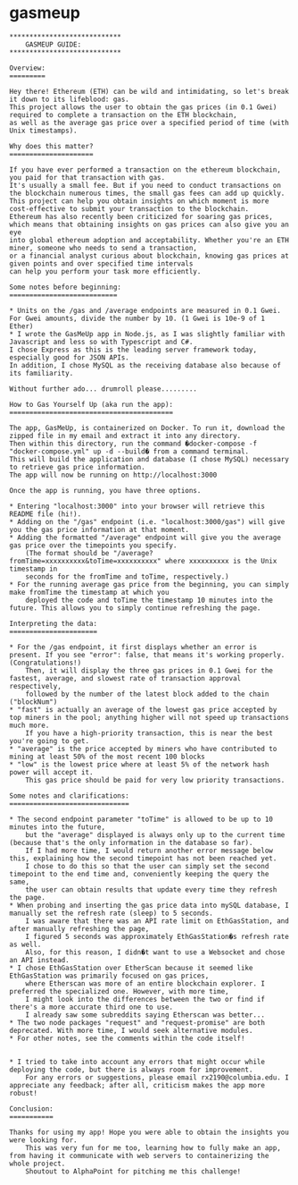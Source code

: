 # gasmeup

	
	****************************
		GASMEUP GUIDE:
	****************************
	
	Overview:
	=========
	
	Hey there! Ethereum (ETH) can be wild and intimidating, so let's break it down to its lifeblood: gas.
	This project allows the user to obtain the gas prices (in 0.1 Gwei) required to complete a transaction on the ETH blockchain, 
	as well as the average gas price over a specified period of time (with Unix timestamps).
	
	Why does this matter?
	=====================
	
	If you have ever performed a transaction on the ethereum blockchain, you paid for that transaction with gas. 
	It's usually a small fee. But if you need to conduct transactions on the blockchain numerous times, the small gas fees can add up quickly. 
	This project can help you obtain insights on which moment is more cost-effective to submit your transaction to the blockchain. 
	Ethereum has also recently been criticized for soaring gas prices, which means that obtaining insights on gas prices can also give you an eye 
	into global ethereum adoption and acceptability. Whether you're an ETH miner, someone who needs to send a transaction, 
	or a financial analyst curious about blockchain, knowing gas prices at given points and over specified time intervals 
	can help you perform your task more efficiently.
	
	Some notes before beginning:
	===========================
	
	* Units on the /gas and /average endpoints are measured in 0.1 Gwei. For Gwei amounts, divide the number by 10. (1 Gwei is 10e-9 of 1 Ether)
	* I wrote the GasMeUp app in Node.js, as I was slightly familiar with Javascript and less so with Typescript and C#. 
	I chose Express as this is the leading server framework today, especially good for JSON APIs. 
	In addition, I chose MySQL as the receiving database also because of its familiarity.
	
	Without further ado... drumroll please.........
	
	How to Gas Yourself Up (aka run the app):
	=========================================
	
	The app, GasMeUp, is containerized on Docker. To run it, download the zipped file in my email and extract it into any directory. 
	Then within this directory, run the command �docker-compose -f "docker-compose.yml" up -d --build� from a command terminal. 
	This will build the application and database (I chose MySQL) necessary to retrieve gas price information. 
	The app will now be running on http://localhost:3000
	
	Once the app is running, you have three options.
	
	* Entering "localhost:3000" into your browser will retrieve this README file (hi!).
	* Adding on the "/gas" endpoint (i.e. "localhost:3000/gas") will give you the gas price information at that moment.
	* Adding the formatted "/average" endpoint will give you the average gas price over the timepoints you specify. 
		(The format should be "/average?fromTime=xxxxxxxxxx&toTime=xxxxxxxxxx" where xxxxxxxxxx is the Unix timestamp in 
		seconds for the fromTime and toTime, respectively.)
	* For the running average gas price from the beginning, you can simply make fromTime the timestamp at which you 
		deployed the code and toTime the timestamp 10 minutes into the future. This allows you to simply continue refreshing the page.
	
	Interpreting the data:
	======================
	
	* For the /gas endpoint, it first displays whether an error is present. If you see "error": false, that means it's working properly. (Congratulations!) 
		Then, it will display the three gas prices in 0.1 Gwei for the fastest, average, and slowest rate of transaction approval respectively, 
		followed by the number of the latest block added to the chain ("blockNum")
	* "fast" is actually an average of the lowest gas price accepted by top miners in the pool; anything higher will not speed up transactions much more. 
		If you have a high-priority transaction, this is near the best you're going to get.
	* "average" is the price accepted by miners who have contributed to mining at least 50% of the most recent 100 blocks
	* "low" is the lowest price where at least 5% of the network hash power will accept it. 
		This gas price should be paid for very low priority transactions.
	
	Some notes and clarifications:
	==============================
	
	* The second endpoint parameter "toTime" is allowed to be up to 10 minutes into the future, 
		but the "average" displayed is always only up to the current time (because that's the only information in the database so far). 
		If I had more time, I would return another error message below this, explaining how the second timepoint has not been reached yet. 
		I chose to do this so that the user can simply set the second timepoint to the end time and, conveniently keeping the query the same, 
		the user can obtain results that update every time they refresh the page.
	* When probing and inserting the gas price data into mySQL database, I manually set the refresh rate (sleep) to 5 seconds. 
		I was aware that there was an API rate limit on EthGasStation, and after manually refreshing the page, 
		I figured 5 seconds was approximately EthGasStation�s refresh rate as well. 
		Also, for this reason, I didn�t want to use a Websocket and chose an API instead.
	* I chose EthGasStation over EtherScan because it seemed like EthGasStation was primarily focused on gas prices, 
		where Etherscan was more of an entire blockchain explorer. I preferred the specialized one. However, with more time, 
		I might look into the differences between the two or find if there's a more accurate third one to use. 
		I already saw some subreddits saying Etherscan was better...
	* The two node packages "request" and "request-promise" are both deprecated. With more time, I would seek alternative modules.
	* For other notes, see the comments within the code itself!
	
	
	* I tried to take into account any errors that might occur while deploying the code, but there is always room for improvement. 
		For any errors or suggestions, please email rx2190@columbia.edu. I appreciate any feedback; after all, criticism makes the app more robust!
	
	Conclusion:
	===========
	
	Thanks for using my app! Hope you were able to obtain the insights you were looking for. 
		This was very fun for me too, learning how to fully make an app, from having it communicate with web servers to containerizing the whole project. 
		Shoutout to AlphaPoint for pitching me this challenge!
	
	
